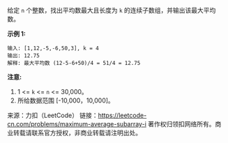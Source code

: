 给定 ```n``` 个整数，找出平均数最大且长度为 ```k``` 的连续子数组，并输出该最大平均数。

**示例 1:**
```
输入: [1,12,-5,-6,50,3], k = 4
输出: 12.75
解释: 最大平均数 (12-5-6+50)/4 = 51/4 = 12.75
```

**注意:**

1. 1 <= ```k``` <= ```n``` <= 30,000。
2. 所给数据范围 [-10,000，10,000]。

来源：力扣（LeetCode）
链接：https://leetcode-cn.com/problems/maximum-average-subarray-i
著作权归领扣网络所有。商业转载请联系官方授权，非商业转载请注明出处。
